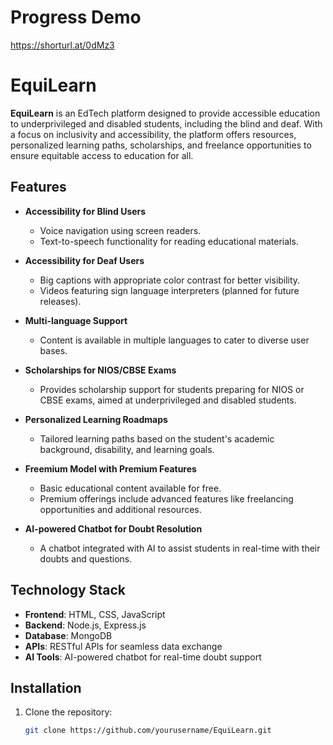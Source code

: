 # Progress Demo
https://shorturl.at/0dMz3

# EquiLearn

**EquiLearn** is an EdTech platform designed to provide accessible education to underprivileged and disabled students, including the blind and deaf. With a focus on inclusivity and accessibility, the platform offers resources, personalized learning paths, scholarships, and freelance opportunities to ensure equitable access to education for all.

## Features

- **Accessibility for Blind Users**  
  - Voice navigation using screen readers.
  - Text-to-speech functionality for reading educational materials.

- **Accessibility for Deaf Users**  
  - Big captions with appropriate color contrast for better visibility.
  - Videos featuring sign language interpreters (planned for future releases).

- **Multi-language Support**  
  - Content is available in multiple languages to cater to diverse user bases.

- **Scholarships for NIOS/CBSE Exams**  
  - Provides scholarship support for students preparing for NIOS or CBSE exams, aimed at underprivileged and disabled students.

- **Personalized Learning Roadmaps**  
  - Tailored learning paths based on the student's academic background, disability, and learning goals.

- **Freemium Model with Premium Features**  
  - Basic educational content available for free.
  - Premium offerings include advanced features like freelancing opportunities and additional resources.

- **AI-powered Chatbot for Doubt Resolution**  
  - A chatbot integrated with AI to assist students in real-time with their doubts and questions.

## Technology Stack

- **Frontend**: HTML, CSS, JavaScript
- **Backend**: Node.js, Express.js
- **Database**: MongoDB
- **APIs**: RESTful APIs for seamless data exchange
- **AI Tools**: AI-powered chatbot for real-time doubt support

## Installation

1. Clone the repository:

   ```bash
   git clone https://github.com/yourusername/EquiLearn.git
